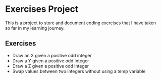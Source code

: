 # Exercises Project
This is a project to store and document coding exercises that I have taken so far in my learning journey.

## Exercises
* Draw an X given a positive odd integer
* Draw a Y given a positive odd integer
* Draw a Z given a positive odd integer
* Swap values between two integers without using a temp variable